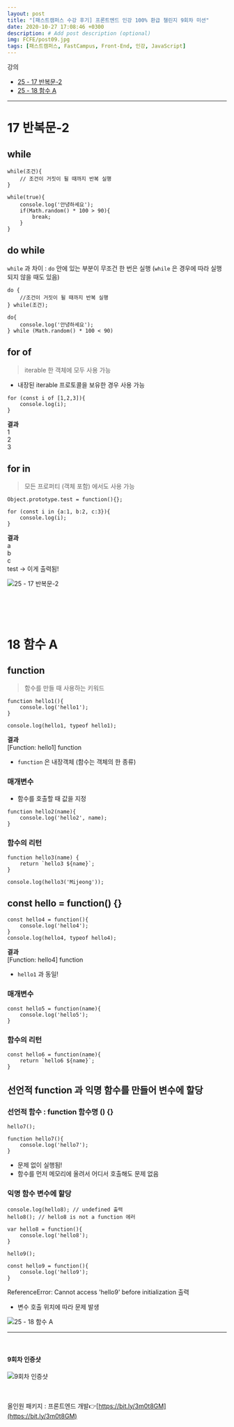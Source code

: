 ```yaml
---
layout: post
title: "[패스트캠퍼스 수강 후기] 프론트엔드 인강 100% 환급 챌린지 9회차 미션"
date: 2020-10-27 17:08:46 +0300
description: # Add post description (optional)
img: FCFE/post09.jpg
tags: [패스트캠퍼스, FastCampus, Front-End, 인강, JavaScript]
---
```


강의
- [25 - 17 반복문-2](#17-반복문-2)
- [25 - 18 함수 A](#18-함수-A)

*****

# 17 반복문-2

## while

```
while(조건){
    // 조건이 거짓이 될 때까지 반복 실행
}
```

```
while(true){
    console.log('안녕하세요');
    if(Math.random() * 100 > 90){
        break;
    }
}
```

## do while

`while` 과 차이 : `do` 안에 있는 부분이 무조건 한 번은 실행 (`while` 은 경우에 따라 실행되지 않을 때도 있음)

```
do {
    //조건이 거짓이 될 때까지 반복 실행
} while(조건);
```

```
do{
    console.log('안녕하세요');
} while (Math.random() * 100 < 90)
```
   
## for of
> iterable 한 객체에 모두 사용 가능

- 내장된 iterable 프로토콜을 보유한 경우 사용 가능
```
for (const i of [1,2,3]){
    console.log(i);
}
```

**결과**   
1   
2   
3   
   
   
## for in
> 모든 프로퍼티 (객체 포함) 에서도 사용 가능
 
```
Object.prototype.test = function(){};

for (const i in {a:1, b:2, c:3}){
    console.log(i);
}
```

**결과**   
a   
b   
c   
test -> 이게 출력됨!    
     

![25 - 17 반복문-2]({{site.baseurl}}/assets/img/FCFE/post09-1.png)
<br>
<br>
<br>
<br>
<br>

# 18 함수 A

## function 
> 함수를 만들 때 사용하는 키워드

```
function hello1(){
    console.log('hello1');
}

console.log(hello1, typeof hello1);
```

**결과**   
[Function: hello1] function   
- `function` 은 내장객체 (함수는 객체의 한 종류)
   

### 매개변수

- 함수를 호출할 때 값을 지정
```
function hello2(name){
    console.log('hello2', name);
}
```

### 함수의 리턴

```
function hello3(name) {
    return `hello3 ${name}`;
}

console.log(hello3('Mijeong'));
```
   
     
## const hello = function() {}

```
const hello4 = function(){
    console.log('hello4');
}
console.log(hello4, typeof hello4);
```

**결과**   
[Function: hello4] function   

- `hello1` 과 동일!
   
### 매개변수

```
const hello5 = function(name){
    console.log('hello5');
}
```

### 함수의 리턴

```
const hello6 = function(name){
    return `hello6 ${name}`;
}
```
   
## 선언적 function 과 익명 함수를 만들어 변수에 할당 

### 선언적 함수 : function 함수명 () {}

```
hello7();

function hello7(){
    console.log('hello7');
}
```
    
- 문제 없이 실행됨!
- 함수를 먼저 메모리에 올려서 어디서 호출해도 문제 없음

### 익명 함수 변수에 할당

```
console.log(hello8); // undefined 출력
hello8(); // hello8 is not a function 에러

var hello8 = function(){
    console.log('hello8');
}
```
    
```
hello9();

const hello9 = function(){
    console.log('hello9');
}
```

ReferenceError: Cannot access 'hello9' before initialization 출력
- 변수 호출 위치에 따라 문제 발생


![25 - 18 함수 A]({{site.baseurl}}/assets/img/FCFE/post09-2.png)
*****
<br>   

#### 9회차 인증샷
![9회차 인증샷]({{site.baseurl}}/assets/img/FCFE/post09.jpg)
<br>   
<br>   

올인원 패키지 : 프론트엔드 개발👉[https://bit.ly/3m0t8GM](https://bit.ly/3m0t8GM)